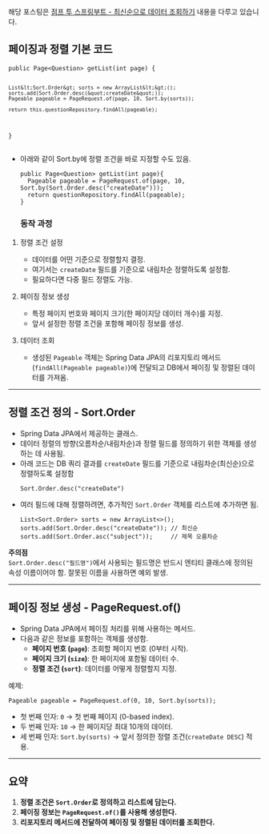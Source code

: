 <blockquote>
</blockquote>
<p>해당 포스팅은 <a href="https://wikidocs.net/162028#_5">점프 투 스프링부트 - 최신순으로 데이터 조회하기</a> 내용을 다루고 있습니다.</p>
<h2 id="페이징과-정렬-기본-코드">페이징과 정렬 기본 코드</h2>
<pre><code class="language-java">public Page&lt;Question&gt; getList(int page) {

    List&lt;Sort.Order&gt; sorts = new ArrayList&lt;&gt;();
    sorts.add(Sort.Order.desc(&quot;createDate&quot;));
    Pageable pageable = PageRequest.of(page, 10, Sort.by(sorts));

    return this.questionRepository.findAll(pageable);
}</code></pre>
<ul>
<li>아래와 같이 Sort.by에 정렬 조건을 바로 지정할 수도 있음.<pre><code class="language-java">public Page&lt;Question&gt; getList(int page){
  Pageable pageable = PageRequest.of(page, 10, Sort.by(Sort.Order.desc(&quot;createDate&quot;)));
  return questionRepository.findAll(pageable);
}</code></pre>
<h3 id="동작-과정">동작 과정</h3>
</li>
</ul>
<ol>
<li><p>정렬 조건 설정</p>
<ul>
<li>데이터를 어떤 기준으로 정렬할지 결정.</li>
<li>여기서는 <code>createDate</code> 필드를 기준으로 내림차순 정렬하도록 설정함.</li>
<li>필요하다면 다중 필드 정렬도 가능.</li>
</ul>
</li>
<li><p>페이징 정보 생성 </p>
<ul>
<li>특정 페이지 번호와 페이지 크기(한 페이지당 데이터 개수)를 지정.</li>
<li>앞서 설정한 정렬 조건을 포함해 페이징 정보를 생성.</li>
</ul>
</li>
<li><p>데이터 조회 </p>
<ul>
<li>생성된 <code>Pageable</code> 객체는 Spring Data JPA의 리포지토리 메서드(<code>findAll(Pageable pageable)</code>)에 전달되고 DB에서 페이징 및 정렬된 데이터를 가져옴.</li>
</ul>
</li>
</ol>
<hr />
<h2 id="정렬-조건-정의---sortorder">정렬 조건 정의 - Sort.Order</h2>
<ul>
<li>Spring Data JPA에서 제공하는 클래스.</li>
<li>데이터 정렬의 방향(오름차순/내림차순)과 정렬 필드를 정의하기 위한 객체를 생성하는 데 사용됨.</li>
<li>아래 코드는 DB 쿼리 결과를 <code>createDate</code> 필드를 기준으로 내림차순(최신순)으로 정렬하도록 설정함<pre><code class="language-java">Sort.Order.desc(&quot;createDate&quot;)</code></pre>
</li>
</ul>
<ul>
<li>여러 필드에 대해 정렬하려면, 추가적인 <code>Sort.Order</code> 객체를 리스트에 추가하면 됨.<pre><code class="language-java">List&lt;Sort.Order&gt; sorts = new ArrayList&lt;&gt;();
sorts.add(Sort.Order.desc(&quot;createDate&quot;)); // 최신순
sorts.add(Sort.Order.asc(&quot;subject&quot;));     // 제목 오름차순</code></pre>
</li>
</ul>
<p><strong>주의점</strong><br />   <code>Sort.Order.desc(&quot;필드명&quot;)</code>에서 사용되는 필드명은 반드시 엔티티 클래스에 정의된 속성 이름이어야 함. 잘못된 이름을 사용하면 예외 발생.</p>
<hr />
<h2 id="페이징-정보-생성---pagerequestof">페이징 정보 생성 - PageRequest.of()</h2>
<ul>
<li>Spring Data JPA에서 페이징 처리를 위해 사용하는 메서드.</li>
<li>다음과 같은 정보를 포함하는 객체를 생성함.<ul>
<li><strong>페이지 번호 (<code>page</code>)</strong>: 조회할 페이지 번호 (0부터 시작).</li>
<li><strong>페이지 크기 (<code>size</code>)</strong>: 한 페이지에 포함될 데이터 수.</li>
<li><strong>정렬 조건 (<code>sort</code>)</strong>: 데이터를 어떻게 정렬할지 지정.</li>
</ul>
</li>
</ul>
<p>예제:</p>
<pre><code class="language-java">Pageable pageable = PageRequest.of(0, 10, Sort.by(sorts));</code></pre>
<ul>
<li>첫 번째 인자: <code>0</code> → 첫 번째 페이지 (0-based index).</li>
<li>두 번째 인자: <code>10</code> → 한 페이지당 최대 10개의 데이터.</li>
<li>세 번째 인자: <code>Sort.by(sorts)</code> → 앞서 정의한 정렬 조건(<code>createDate DESC</code>) 적용.</li>
</ul>
<hr />
<h2 id="요약">요약</h2>
<ol>
<li><strong>정렬 조건은 <code>Sort.Order</code>로 정의하고 리스트에 담는다.</strong></li>
<li><strong>페이징 정보는 <code>PageRequest.of()</code>를 사용해 생성한다.</strong></li>
<li><strong>리포지토리 메서드에 전달하여 페이징 및 정렬된 데이터를 조회한다.</strong></li>
</ol>